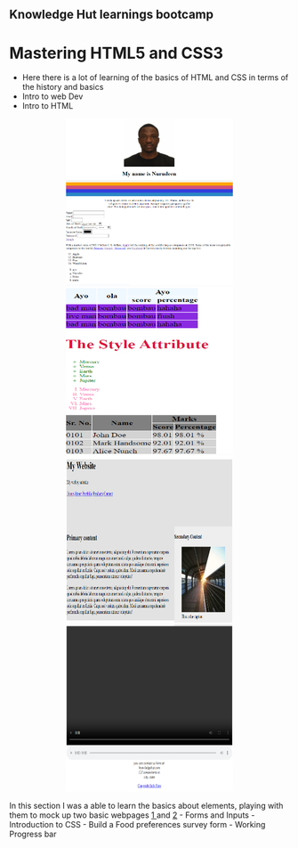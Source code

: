 ## Knowledge Hut learnings bootcamp

# Mastering HTML5 and CSS3
- Here there is a lot of learning of the basics of HTML and CSS in terms of the history and basics
- Intro to web Dev
- Intro to HTML
<p align="center">
  <img src="/Images/intro/3.png" width="300" height="300" title="1.0">
  <img src="/Images/intro/4.png" width="300" height="300" title="1.1">
  <img src="/Images/intro/1.png" width="300" height="300" title="1.2">
  <img src="/Images/intro/2.png" width="300" height="300" title="1.3">
</p>
In this section I was a able to learn the basics about elements, playing with them to mock up two basic webpages <a href="/Mastering-html5-andcss3/Intro/index.html"> 1 </a> and <a href="/Mastering-html5-andcss3/Intro/index-one.html"> 2</a>
- Forms and Inputs
- Introduction to CSS
- Build a Food preferences survey form
- Working Progress bar
